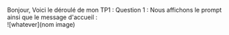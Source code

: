 Bonjour, Voici le déroulé de mon TP1 : 
Question 1 : Nous affichons le prompt ainsi que le message d'accueil :  
![whatever](nom image)
